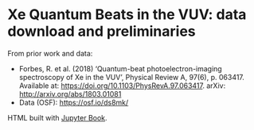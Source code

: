 # Xe Quantum Beats in the VUV: data download and preliminaries

From prior work and data:

- Forbes, R. et al. (2018) ‘Quantum-beat photoelectron-imaging spectroscopy of Xe in the VUV’, Physical Review A, 97(6), p. 063417. Available at: https://doi.org/10.1103/PhysRevA.97.063417. arXiv: http://arxiv.org/abs/1803.01081
- Data (OSF): https://osf.io/ds8mk/

HTML built with [Jupyter Book](https://jupyterbook.org).


```{tableofcontents}
```